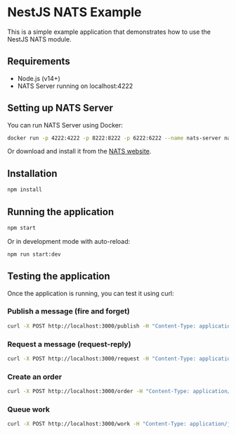 # NestJS NATS Example

This is a simple example application that demonstrates how to use the NestJS NATS module.

## Requirements

- Node.js (v14+)
- NATS Server running on localhost:4222

## Setting up NATS Server

You can run NATS Server using Docker:

```bash
docker run -p 4222:4222 -p 8222:8222 -p 6222:6222 --name nats-server nats
```

Or download and install it from the [NATS website](https://nats.io/download/).

## Installation

```bash
npm install
```

## Running the application

```bash
npm start
```

Or in development mode with auto-reload:

```bash
npm run start:dev
```

## Testing the application

Once the application is running, you can test it using curl:

### Publish a message (fire and forget)

```bash
curl -X POST http://localhost:3000/publish -H "Content-Type: application/json" -d '{"text":"Hello World"}'
```

### Request a message (request-reply)

```bash
curl -X POST http://localhost:3000/request -H "Content-Type: application/json" -d '{"text":"Hello World"}'
```

### Create an order

```bash
curl -X POST http://localhost:3000/order -H "Content-Type: application/json" -d '{"id":"123","items":[{"id":"item1","quantity":2,"price":10.99}],"total":21.98}'
```

### Queue work

```bash
curl -X POST http://localhost:3000/work -H "Content-Type: application/json" -d '{"id":"work123","type":"email","data":{"to":"user@example.com","subject":"Welcome","body":"Welcome to our service!"}}' 